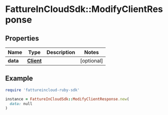 # FattureInCloudSdk::ModifyClientResponse

## Properties

| Name | Type | Description | Notes |
| ---- | ---- | ----------- | ----- |
| **data** | [**Client**](Client.md) |  | [optional] |

## Example

```ruby
require 'fattureincloud-ruby-sdk'

instance = FattureInCloudSdk::ModifyClientResponse.new(
  data: null
)
```

